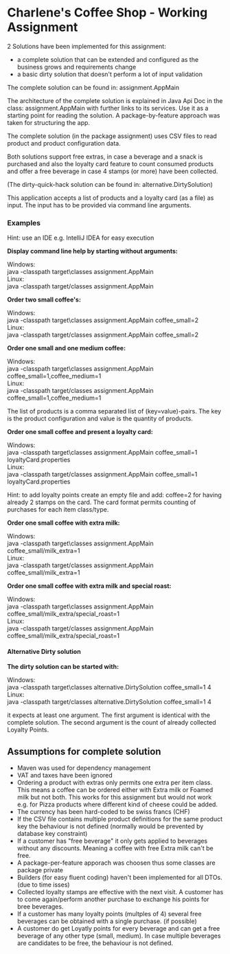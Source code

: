 # Charlene's Coffee Shop - Working Assignment

2 Solutions have been implemented for this assignment:
* a complete solution that can be extended and configured as the business grows and requirements change 
* a basic dirty solution that doesn't perform a lot of input validation 

The complete solution can be found in:
assignment.AppMain

The architecture of the complete solution is explained in Java Api Doc in the class:
assignment.AppMain
with further links to its services. Use it as a starting point for reading the solution.
A package-by-feature approach was taken for structuring the app.

The complete solution (in the package assignment) uses CSV files to
read product and product configuration data.

Both solutions support free extras, in case a beverage and a snack is purchased and also
the loyalty card feature to count consumed products and offer a free beverage 
in case 4 stamps (or more) have been collected.

(The dirty-quick-hack solution can be found in: alternative.DirtySolution)

This application accepts a list of products and a loyalty card (as a file) as input.
The input has to be provided via command line arguments.

### Examples

Hint: use an IDE e.g. IntelliJ IDEA for easy execution

**Display command line help by starting without arguments:**

Windows:<br/>
java -classpath target\classes assignment.AppMain<br/>
Linux:<br/>
java -classpath target/classes assignment.AppMain<br/>

**Order two small coffee's:**

Windows:<br/>
java -classpath target\classes assignment.AppMain coffee_small=2<br/>
Linux:<br/>
java -classpath target/classes assignment.AppMain coffee_small=2<br/>

**Order one small and one medium coffee:**

Windows:<br/>
java -classpath target\classes assignment.AppMain coffee_small=1,coffee_medium=1<br/>
Linux:<br/>
java -classpath target/classes assignment.AppMain coffee_small=1,coffee_medium=1<br/>

The list of products is a comma separated list of (key=value)-pairs.
The key is the product configuration and value is the quantity of products.  

**Order one small coffee and present a loyalty card:**

Windows:<br/>
java -classpath target\classes assignment.AppMain coffee_small=1 loyaltyCard.properties<br/>
Linux:<br/>
java -classpath target/classes assignment.AppMain coffee_small=1 loyaltyCard.properties<br/>

Hint: to add loyalty points create an empty file and add:
coffee=2
for having already 2 stamps on the card. The card format permits
counting of purchases for each item class/type.

**Order one small coffee with extra milk:**

Windows:<br/>
java -classpath target\classes assignment.AppMain coffee_small/milk_extra=1<br/>
Linux:<br/>
java -classpath target/classes assignment.AppMain coffee_small/milk_extra=1

**Order one small coffee with extra milk and special roast:**

Windows:<br/>
java -classpath target\classes assignment.AppMain coffee_small/milk_extra/special_roast=1<br/>
Linux:<br/>
java -classpath target/classes assignment.AppMain coffee_small/milk_extra/special_roast=1<br/>

#### Alternative Dirty solution

**The dirty solution can be started with:**

Windows:<br/>
java -classpath target\classes alternative.DirtySolution coffee_small=1 4<br/>
Linux:<br/>
java -classpath target/classes alternative.DirtySolution coffee_small=1 4<br/>

it expects at least one argument. The first argument is identical 
with the complete solution. The second argument is the count of
already collected Loyalty Points.

## Assumptions for complete solution

* Maven was used for dependency management
* VAT and taxes have been ignored 
* Ordering a product with extras only permits one extra per item class.
  This means a coffee can be ordered either with Extra milk or Foamed milk but not both.
  This works for this assignment but would not work e.g. for Pizza products
  where different kind of cheese could be added.
* The currency has been hard-coded to be swiss francs (CHF)
* If the CSV file contains multiple product definitions for the same product key
  the behaviour is not defined (normally would be prevented by database key constraint)
* If a customer has "free beverage" it only gets applied to beverages without any discounts.
  Meaning a coffee with free Extra milk can't be free.
* A package-per-feature apporach was choosen thus some classes are package private
* Builders (for easy fluent coding) haven't been implemented for all DTOs.
  (due to time isses)
* Collected loyalty stamps are effective with the next visit. A customer 
  has to come again/perform another purchase to exchange his points for bree beverages.
* If a customer has many loyalty points (multples of 4) several free beverages
  can be obtained with a single purchase. (if possible)
* A customer do get Loyatly points for every beverage and can get a free beverage
  of any other type (small, medium). In case multiple beverages are candidates
  to be free, the behaviour is not defined.
  